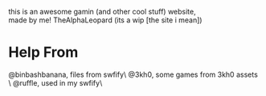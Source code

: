 this is an awesome gamin (and other cool stuff) website,\
made by me! TheAlphaLeopard (its a wip [the site i mean])

<h1>Help From</h1>
@binbashbanana, files from swfify\
@3kh0, some games from 3kh0 assets \
@ruffle, used in my swfify\
